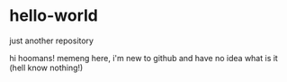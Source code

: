 # hello-world
just another repository

hi hoomans!
memeng here, i'm new to github and have no idea what is it (hell know nothing!)
